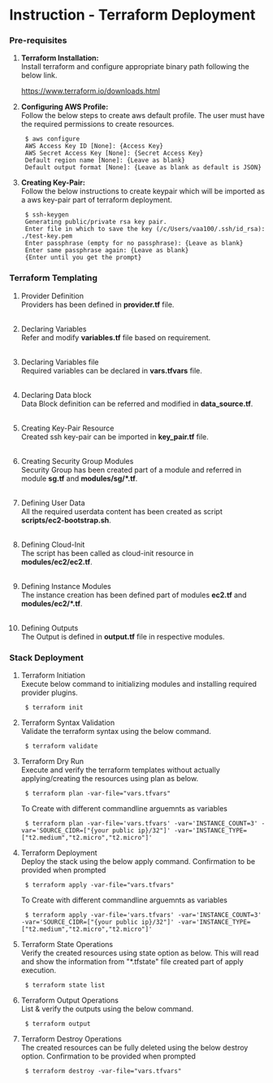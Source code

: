 # Instruction - Terraform Deployment

### Pre-requisites
  
1. <b>Terraform Installation:</b></br>
    Install terraform and configure appropriate binary path following the below link.</br>

      <a href="https://www.terraform.io/downloads.html"> https://www.terraform.io/downloads.html</a></br>

2. <b>Configuring AWS Profile:</b></br>
    Follow the below steps to create aws default profile. The user must have the required permissions to create resources.</br>

        $ aws configure
        AWS Access Key ID [None]: {Access Key}
        AWS Secret Access Key [None]: {Secret Access Key}
        Default region name [None]: {Leave as blank}
        Default output format [None]: {Leave as blank as default is JSON}

3. <b>Creating Key-Pair:</b></br>
    Follow the below instructions to create keypair which will be imported as a aws key-pair part of terraform deployment.</br>

        $ ssh-keygen
        Generating public/private rsa key pair.
        Enter file in which to save the key (/c/Users/vaa100/.ssh/id_rsa): ./test-key.pem
        Enter passphrase (empty for no passphrase): {Leave as blank}
        Enter same passphrase again: {Leave as blank}
        {Enter until you get the prompt}

### Terraform Templating
  
1. Provider Definition</br>
    Providers has been defined in <b>provider.tf</b> file.</br></br>

2. Declaring Variables</br>
    Refer and modify <b>variables.tf</b> file based on requirement.</br></br>

3. Declaring Variables file</br>
    Required variables can be declared in <b>vars.tfvars</b> file.</br></br>

4. Declaring Data block</br>
    Data Block definition can be referred and modified in <b>data_source.tf</b>.</br></br>

5. Creating Key-Pair Resource</br>
    Created ssh key-pair can be imported in <b>key_pair.tf</b> file.</br></br>

6. Creating Security Group Modules</br>
    Security Group has been created part of a module and referred in module <b>sg.tf</b> and <b>modules/sg/*.tf</b>. </br></br>

7. Defining User Data</br>
    All the required userdata content has been created as script <b>scripts/ec2-bootstrap.sh</b>.</br></br>

8. Defining Cloud-Init</br>
    The script has been called as cloud-init resource in <b>modules/ec2/ec2.tf</b>.</br></br>

9. Defining Instance Modules</br>
    The instance creation has been defined part of modules <b>ec2.tf</b> and <b>modules/ec2/*.tf</b>.</br></br>

10. Defining Outputs</br>
    The Output is defined in <b>output.tf</b> file in respective modules.</br>

### Stack Deployment

1. Terraform Initiation</br>
    Execute below command to initializing modules and installing required provider plugins.</br>

        $ terraform init

2. Terraform Syntax Validation</br>
    Validate the terraform syntax using the below command.</br>

        $ terraform validate

3. Terraform Dry Run</br>
    Execute and verify the terraform templates without actually applying/creating the resources using plan as below.</br>

        $ terraform plan -var-file="vars.tfvars"
        
      To Create with different commandline arguemnts as variables
        
        $ terraform plan -var-file='vars.tfvars' -var='INSTANCE_COUNT=3' -var='SOURCE_CIDR=["{your public ip}/32"]' -var='INSTANCE_TYPE=["t2.medium","t2.micro","t2.micro"]'

4. Terraform Deployment</br>
    Deploy the stack using the below apply command. Confirmation to be provided when prompted</br>

        $ terraform apply -var-file="vars.tfvars"
        
      To Create with different commandline arguemnts as variables
        
        $ terraform apply -var-file='vars.tfvars' -var='INSTANCE_COUNT=3' -var='SOURCE_CIDR=["{your public ip}/32"]' -var='INSTANCE_TYPE=["t2.medium","t2.micro","t2.micro"]'

5. Terraform State Operations</br>
    Verify the created resources using state option as below. This will read and show the information from "*.tfstate" file created part of apply execution.</br>

        $ terraform state list

6. Terraform Output Operations</br>
    List & verify the outputs using the below command.</br>

        $ terraform output

7. Terraform Destroy Operations</br>
    The created resources can be fully deleted using the below destroy option. Confirmation to be provided when prompted</br>

        $ terraform destroy -var-file="vars.tfvars"
